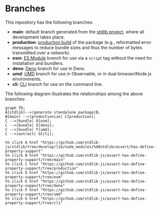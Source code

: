 <!--

@license Apache-2.0

Copyright (c) 2023 The Stdlib Authors.

Licensed under the Apache License, Version 2.0 (the "License");
you may not use this file except in compliance with the License.
You may obtain a copy of the License at

    http://www.apache.org/licenses/LICENSE-2.0

Unless required by applicable law or agreed to in writing, software
distributed under the License is distributed on an "AS IS" BASIS,
WITHOUT WARRANTIES OR CONDITIONS OF ANY KIND, either express or implied.
See the License for the specific language governing permissions and
limitations under the License.

-->

# Branches

This repository has the following branches:

-   **main**: default branch generated from the [stdlib project][stdlib-url], where all development takes place.
-   **production**: [production build][production-url] of the package (e.g., reformatted error messages to reduce bundle sizes and thus the number of bytes transmitted over a network).
-   **esm**: [ES Module][esm-url] branch for use via a `script` tag without the need for installation and bundlers.
-   **deno**: [Deno][deno-url] branch for use in Deno.
-   **umd**: [UMD][umd-url] branch for use in Observable, or in dual browser/Node.js environments.
-   **cli**: [CLI][cli-url] branch for use on the command line.

The following diagram illustrates the relationships among the above branches:

```mermaid
graph TD;
A[stdlib]-->|generate standalone package|B;
B[main] -->|productionize| C[production];
C -->|bundle| D[esm];
C -->|bundle| E[deno];
C -->|bundle| F[umd];
C -->|extract| G[cli];

%% click A href "https://github.com/stdlib-js/stdlib/tree/develop/lib/node_modules/%40stdlib/assert/has-define-property-support"
%% click B href "https://github.com/stdlib-js/assert-has-define-property-support/tree/main"
%% click C href "https://github.com/stdlib-js/assert-has-define-property-support/tree/production"
%% click D href "https://github.com/stdlib-js/assert-has-define-property-support/tree/esm"
%% click E href "https://github.com/stdlib-js/assert-has-define-property-support/tree/deno"
%% click F href "https://github.com/stdlib-js/assert-has-define-property-support/tree/umd"
%% click G href "https://github.com/stdlib-js/assert-has-define-property-support/tree/cli"
```

[stdlib-url]: https://github.com/stdlib-js/stdlib/tree/develop/lib/node_modules/%40stdlib/assert/has-define-property-support
[production-url]: https://github.com/stdlib-js/assert-has-define-property-support/tree/production
[deno-url]: https://github.com/stdlib-js/assert-has-define-property-support/tree/deno
[umd-url]: https://github.com/stdlib-js/assert-has-define-property-support/tree/umd
[esm-url]: https://github.com/stdlib-js/assert-has-define-property-support/tree/esm
[cli-url]: https://github.com/stdlib-js/assert-has-define-property-support/tree/cli